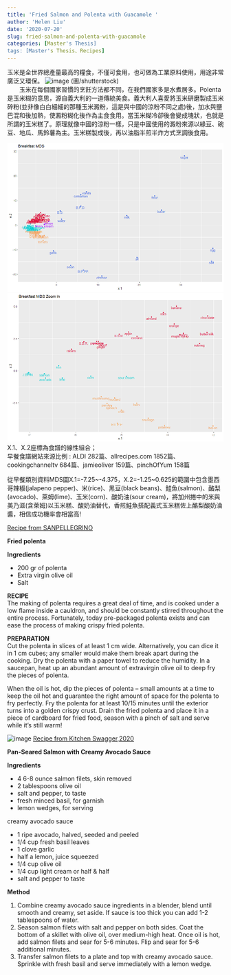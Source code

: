 ```yaml
---
title: 'Fried Salmon and Polenta with Guacamole '
author: 'Helen Liu'
date: '2020-07-20'
slug: fried-salmon-and-polenta-with-guacamole
categories: [Master's Thesis]
tags: [Master's Thesis、Recipes]
---
```

玉米是全世界總產量最高的糧食，不僅可食用，也可做為工業原料使用，用途非常廣泛又環保。
![image](https://images.chinatimes.com/newsphoto/2023-08-13/1024/20230813003470.jpg)
(圖/shutterstock)\
&emsp;&emsp;玉米在每個國家習慣的烹飪方法都不同，在我們國家多是水煮居多。Polenta是玉米糊的意思，源自義大利的一道傳統美食。義大利人喜愛將玉米研磨製成玉米碎粉(並非像白白細細的那種玉米澱粉，這是與中國的涼粉不同之處)後，加水與鹽巴混和後加熱，使澱粉糊化後作為主食食用。當玉米糊冷卻後會變成塊狀，也就是所謂的玉米糕了。原理就像中國的涼粉一樣，只是中國使用的澱粉來源以綠豆、碗豆、地瓜、馬鈴薯為主。玉米糕製成後，再以油脂半煎半炸方式烹調後食用。

![image](https://github.com/610611108/Helen-Liu-blog/blob/master/blogger%20mds%20pictures/breakfast_mds.png?raw=true)
![image](https://github.com/610611108/Helen-Liu-blog/blob/master/blogger%20mds%20pictures/breakfast_mds_zoom_in.png?raw=true)
X.1、X.2座標為食譜的線性組合；\
早餐食譜網站來源比例 : ALDI 282篇、allrecipes.com 1852篇、cookingchanneltv 684篇、jamieoliver 159篇、pinchOfYum 158篇
    			
從早餐類別資料MDS圖X.1=-7.25~-4.375，X.2=-1.25~0.625的範圍中包含墨西哥辣椒(jalapeno pepper)、米(rice)、黑豆(black beans)、鮭魚(salmon)、酪梨(avocado)、萊姆(lime)、玉米(corn)、酸奶油(sour cream)，將加州捲中的米與美乃滋(含萊姆)以玉米糕、酸奶油替代，香煎鮭魚搭配義式玉米糕佐上酪梨酸奶油醬，相信成功機率會相當高!

[Recipe from  SANPELLEGRINO](https://www.sanpellegrinofruitbeverages.com/intl/citrus/italian-food-recipes/fried-polenta)

**Fried polenta**

**Ingredients**
- 200 gr of polenta
- Extra virgin olive oil
- Salt

**RECIPE**\
The making of polenta requires a great deal of time, and is cooked under a low flame inside a cauldron, and should be constantly stirred throughout the entire process. Fortunately, today pre-packaged polenta exists and can ease the process of making crispy fried polenta.

**PREPARATION**\
Cut the polenta in slices of at least 1 cm wide. Alternatively, you can dice it in 1 cm cubes; any smaller would make them break apart during the cooking. Dry the polenta with a paper towel to reduce the humidity. In a saucepan, heat up an abundant amount of extravirgin olive oil to deep fry the pieces of polenta.

When the oil is hot, dip the pieces of polenta – small amounts at a time to keep the oil hot and guarantee the right amount of space for the polenta to fry perfectly. Fry the polenta for at least 10/15 minutes until the exterior turns into a golden crispy crust. Drain the fried polenta and place it in a piece of cardboard for fried food, season with a pinch of salt and serve while it’s still warm!

![image](https://kitchenswagger.com/wp-content/uploads/2017/02/salmon-with-creamy-avocado3.jpg)
[Recipe from Kitchen Swagger,2020](https://kitchenswagger.com/pan-seared-salmon-creamy-avocado-sauce/)

**Pan-Seared Salmon with Creamy Avocado Sauce**

**Ingredients**
- 4 6-8 ounce salmon filets, skin removed
- 2 tablespoons olive oil
- salt and pepper, to taste
- fresh minced basil, for garnish
- lemon wedges, for serving

creamy avocado sauce
- 1 ripe avocado, halved, seeded and peeled
- 1/4 cup fresh basil leaves
- 1 clove garlic
- half a lemon, juice squeezed
- 1/4 cup olive oil
- 1/4 cup light cream or half & half
- salt and pepper to taste

**Method**
1. Combine creamy avocado sauce ingredients in a blender, blend until smooth and creamy, set aside. If sauce is too thick you can add 1-2 tablespoons of water.
2. Season salmon filets with salt and pepper on both sides. Coat the bottom of a skillet with olive oil, over medium-high heat. Once oil is hot, add salmon filets and sear for 5-6 minutes. Flip and sear for 5-6 additional minutes.
3. Transfer salmon filets to a plate and top with creamy avocado sauce. Sprinkle with fresh basil and serve immediately with a lemon wedge.
